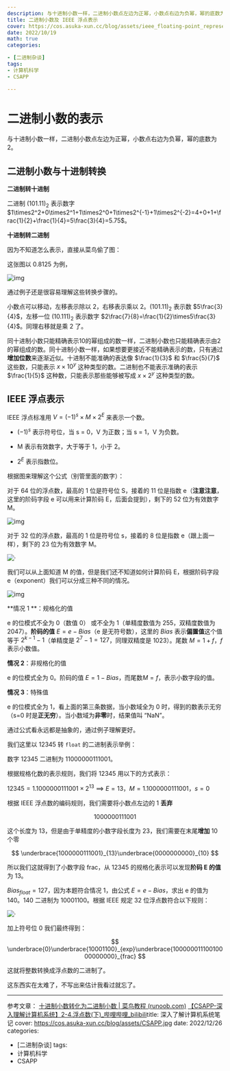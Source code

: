 ```yaml
---
description: 与十进制小数一样，二进制小数点左边为正幂，小数点右边为负幂，幂的底数为 2。 二进制转十进制
title: 二进制小数及 IEEE 浮点表示
cover: https://cos.asuka-xun.cc/blog/assets/ieee_floating-point_representation.jpg
date: 2022/10/19
math: true
categories:

- [二进制杂谈]
tags:
- 计算机科学
- CSAPP

---
```


# 二进制小数的表示

与十进制小数一样，二进制小数点左边为正幂，小数点右边为负幂，幂的底数为 2。

## 二进制小数与十进制转换

**二进制转十进制**

二进制 $(101.11)_2$ 表示数字 $1\times2^2+0\times2^1+1\times2^0+1\times2^{-1}+1\times2^{-2}=4+0+1+\frac{1}{2}+\frac{1}{4}=5\frac{3}{4}=5.75$。

**十进制转二进制**

因为不知道怎么表示，直接从菜鸟偷了图：

这张图以 $0.8125$ 为例，

![img](https://www.runoob.com/wp-content/uploads/2018/11/210-3.png)

通过例子还是很容易理解这些转换步骤的。

小数点可以移动，左移表示除以 2，右移表示乘以 2。$(101.11)_2$ 表示数 $5\frac{3}{4}$，左移一位 $(10.111)_2$ 表示数字  $2\frac{7}{8}=\frac{1}{2}\times5\frac{3}{4}$。同理右移就是乘 2 了。

同十进制小数只能精确表示10的幂组成的数一样，二进制小数也只能精确表示由2的幂组成的数。同十进制小数一样，如果想要更接近不能精确表示的数，只有通过**增加位数**来逐渐近似。十进制不能准确的表达像 $\frac{1}{3}$ 和 $\frac{5}{7}$ 这些数，只能表示 $x \times{10}^y$ 这种类型的数。二进制也不能表示准确的表示 $\frac{1}{5}$ 这种数，只能表示那些能够被写成 $x \times2^y$ 这种类型的数。

## IEEE 浮点表示

IEEE 浮点标准用 $V=(-1)^s\times M \times2^E$ 来表示一个数。

- $(-1) ^ s$ 表示符号位，当 s = 0，V 为正数；当 s = 1，V 为负数。

- M 表示有效数字，大于等于 1，小于 2。

- $2^E$ 表示指数位。

根据图来理解这个公式（别管里面的数字）：

对于 64 位的浮点数，最高的 1 位是符号位 S，接着的 11 位是指数 e（**注意注意**，这里的阶码字段 e 可以用来计算阶码 E，后面会提到），剩下的 52 位为有效数字 M。

![img](https://images-1310117338.cos.ap-nanjing.myqcloud.com/blog/bg2010060602.png)

对于 32 位的浮点数，最高的 1 位是符号位 s，接着的 8 位是指数 e（跟上面一样），剩下的 23 位为有效数字 M。

![·](https://images-1310117338.cos.ap-nanjing.myqcloud.com/blog/bg2010060601.png)

我们可以从上面知道 M 的值，但是我们还不知道如何计算阶码 E，根据阶码字段 e（exponent）我们可以分成三种不同的情况。

![img](https://cos.asuka-xun.cc//blog/20221019212126.png)

**情况 1 **：规格化的值

e 的位模式不全为 0（数值 0） 或不全为 1（单精度数值为 255，双精度数值为 2047）。**阶码的值** $E=e-Bias$（e 是无符号数），这里的 $Bias$ 表示**偏置值**这个值等于 $2^{k-1}-1$（单精度是 $2^{7}-1=127$，同理双精度是 1023）。尾数 $M=1+f$，$f$ 表示小数值。

**情况 2**：非规格化的值

e 的位模式全为 0。阶码的值 $E=1-Bias$，而尾数$M=f$，表示小数字段的值。

**情况 3**：特殊值

e 的位模式全为 1，看上面的第三条数据，当小数域全为 0 时，得到的数表示无穷（s=0 时是**正无穷**）。当小数域为**非零**时，结果值叫 “NaN”。

通过公式看永远都是抽象的，通过例子理解更好。

我们这里以 $12345$ 转 `float` 的二进制表示举例：

数字 $12345$ 二进制为 $11000000111001$。

根据规格化数的表示规则，我们将 12345 用以下的方式表示：

$12345 = 1.1000000111001\times2^{13}$ ==> $E=13，M=1.1000000111001，s=0$

根据 IEEE 浮点数的编码规则，我们需要将小数点左边的 1 **丢弃**

$$
1000000111001
$$

这个长度为 13，但是由于单精度的小数字段长度为 23，我们需要在末尾**增加** 10 个零

$$
\underbrace{1000000111001}_{13}\underbrace{0000000000}_{10}
$$

所以我们这就得到了小数字段 frac，从 12345 的规格化表示可以发现**阶码 E 的值**为 13。

$Bias_{float}=127$，因为本题符合情况 1，由公式 $E=e-Bias$，求出 e 的值为 $140$。$140$ 二进制为 $10001100$。根据 IEEE 规定 32 位浮点数符合以下规则：

![·](https://images-1310117338.cos.ap-nanjing.myqcloud.com/blog/bg2010060601.png)

加上符号位 0 我们最终得到：

$$
\underbrace{0}\underbrace{10001100}_{exp}\underbrace{10000001110010000000000}_{frac}
$$



这就将整数转换成浮点数的二进制了。

这东西实在太难了，不写出来估计我看过就忘了。

---

参考文章：
[十进制小数转化为二进制小数 | 菜鸟教程 (runoob.com)](https://www.runoob.com/w3cnote/decimal-decimals-are-converted-to-binary-fractions.html)
[【CSAPP-深入理解计算机系统】2-4.浮点数(下)_哔哩哔哩_bilibili](https://www.bilibili.com/video/BV1zK4y1j7Cn/?vd_source=b3e689189f76e8e365d80b621ff607a3)title: 深入了解计算机系统笔记 
cover: https://cos.asuka-xun.cc/blog/assets/CSAPP.jpg
date: 2022/12/26
categories:

- [二进制杂谈]
  tags:
- 计算机科学
- CSAPP
